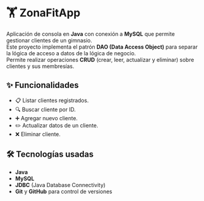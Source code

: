 # 🏋️ ZonaFitApp  

Aplicación de consola en **Java** con conexión a **MySQL** que permite gestionar clientes de un gimnasio.  
Este proyecto implementa el patrón **DAO (Data Access Object)** para separar la lógica de acceso a datos de la lógica de negocio.  
Permite realizar operaciones **CRUD** (crear, leer, actualizar y eliminar) sobre clientes y sus membresías.  

## ✨ Funcionalidades
- 📋 Listar clientes registrados.  
- 🔍 Buscar cliente por ID.  
- ➕ Agregar nuevo cliente.  
- ✏️ Actualizar datos de un cliente.  
- ❌ Eliminar cliente.  

## 🛠️ Tecnologías usadas
- **Java**  
- **MySQL**  
- **JDBC** (Java Database Connectivity)  
- **Git** y **GitHub** para control de versiones  
